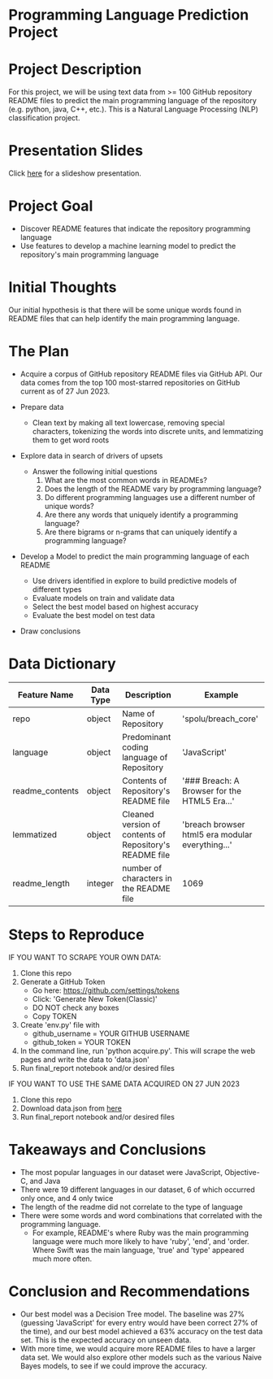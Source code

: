# Programming Language Prediction Project
 
# Project Description
 
For this project, we will be using text data from >= 100 GitHub repository README files to predict the main programming language of the repository (e.g. python, java, C++, etc.). This is a Natural Language Processing (NLP) classification project.

# Presentation Slides
Click [here](https://docs.google.com/presentation/d/1rCLXl60FxKvjrrH8RpA5JjgofPzZ3D8DuX7IoykqDh4/edit?usp=drive_link) for a slideshow presentation.
 
# Project Goal
 
* Discover README features that indicate the repository programming language
* Use features to develop a machine learning model to predict the repository's main programming language
 
# Initial Thoughts
 
Our initial hypothesis is that there will be some unique words found in README files that can help identify the main programming language.
 
# The Plan
 
* Acquire a corpus of GitHub repository README files via GitHub API. Our data comes from the top 100 most-starred repositories on GitHub current as of 27 Jun 2023.
 
* Prepare data
    * Clean text by making all text lowercase, removing special characters, tokenizing the words into discrete units, and lemmatizing them to get word roots
 
* Explore data in search of drivers of upsets
   * Answer the following initial questions
       1. What are the most common words in READMEs?
       2. Does the length of the README vary by programming language?
       3. Do different programming languages use a different number of unique words?
       4. Are there any words that uniquely identify a programming language?
       5. Are there bigrams or n-grams that can uniquely identify a programming language?
      
* Develop a Model to predict the main programming language of each README
   * Use drivers identified in explore to build predictive models of different types
   * Evaluate models on train and validate data
   * Select the best model based on highest accuracy
   * Evaluate the best model on test data
 
* Draw conclusions
 
# Data Dictionary

| Feature Name | Data Type | Description | Example |
| ----- | ----- | ----- | ----- |
| repo | object | Name of Repository | 'spolu/breach_core' |
| language | object | Predominant coding language of Repository | 'JavaScript' |
| readme_contents | object | Contents of Repository's README file | '### Breach: A Browser for the HTML5 Era...' |
| lemmatized | object | Cleaned version of contents of Repository's README file | 'breach browser html5 era modular everything...' |
| readme_length | integer | number of characters in the README file | 1069 |

# Steps to Reproduce
IF YOU WANT TO SCRAPE YOUR OWN DATA:
1) Clone this repo
2) Generate a GitHub Token
    * Go here: https://github.com/settings/tokens
    * Click: 'Generate New Token(Classic)'
    * DO NOT check any boxes
    * Copy TOKEN
3) Create 'env.py' file with
    * github_username = YOUR GITHUB USERNAME
    * github_token = YOUR TOKEN
4) In the command line, run 'python acquire.py'. This will scrape the web pages and write the data to 'data.json'
4) Run final_report notebook and/or desired files

IF YOU WANT TO USE THE SAME DATA ACQUIRED ON 27 JUN 2023
1) Clone this repo
2) Download data.json from [here](https://drive.google.com/file/d/1s9NI0dd4p-ziazLXJvpTP8j0FlctR2Zp/view?usp=sharing)
3) Run final_report notebook and/or desired files

# Takeaways and Conclusions
* The most popular languages in our dataset were JavaScript, Objective-C, and Java
* There were 19 different languages in our dataset, 6 of which occurred only once, and 4 only twice
* The length of the readme did not correlate to the type of language
* There were some words and word combinations that correlated with the programming language.
    - For example, README's where Ruby was the main programming language were much more likely to have 'ruby', 'end', and 'order.  Where Swift was the main language, 'true' and 'type' appeared much more often.
 
# Conclusion and Recommendations
* Our best model was a Decision Tree model. The baseline was 27% (guessing 'JavaScript' for every entry would have been correct 27% of the time), and our best model achieved a 63% accuracy on the test data set. This is the expected accuracy on unseen data.
* With more time, we would acquire more README files to have a larger data set. We would also explore other models such as the various Naive Bayes models, to see if we could improve the accuracy.

